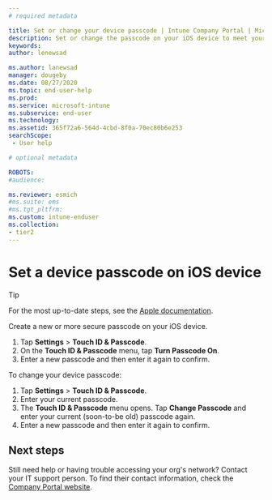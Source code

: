 ```yaml
---
# required metadata

title: Set or change your device passcode | Intune Company Portal | Microsoft Docs
description: Set or change the passcode on your iOS device to meet your organizations security requirements.
keywords:
author: lenewsad

ms.author: lanewsad
manager: dougeby
ms.date: 08/27/2020
ms.topic: end-user-help
ms.prod:
ms.service: microsoft-intune
ms.subservice: end-user
ms.technology:
ms.assetid: 365f72a6-564d-4cbd-8f0a-70ec80b6e253
searchScope:
 - User help

# optional metadata

ROBOTS:  
#audience:

ms.reviewer: esmich
#ms.suite: ems
#ms.tgt_pltfrm:
ms.custom: intune-enduser 
ms.collection:
- tier2
---
```


# Set a device passcode on iOS device  

> [!TIP]
> For the most up-to-date steps, see the [Apple documentation](https://support.apple.com/HT204060). 

Create a new or more secure passcode on your iOS device.  

1. Tap **Settings** > **Touch ID & Passcode**.
2. On the **Touch ID & Passcode** menu, tap **Turn Passcode On**.
3. Enter a new passcode and then enter it again to confirm.  

To change your device passcode: 

1. Tap **Settings** > **Touch ID & Passcode**.
2. Enter your current passcode. 
3. The **Touch ID & Passcode** menu opens. Tap **Change Passcode** and enter your current (soon-to-be old) passcode again.  
4. Enter a new passcode and then enter it again to confirm.  


## Next steps  

Still need help or having trouble accessing your org's network? Contact your IT support person. To find their contact information, check the [Company Portal website](https://go.microsoft.com/fwlink/?linkid=2010980).  
